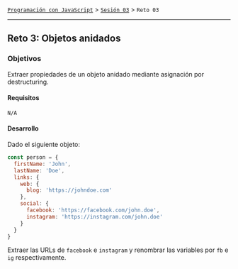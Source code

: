 [`Programación con JavaScript`](../../Readme.md) > [`Sesión 03`](../Readme.md) > `Reto 03`

---

## Reto 3: Objetos anidados

### Objetivos

Extraer propiedades de un objeto anidado mediante asignación por destructuring.

#### Requisitos

`N/A`

#### Desarrollo

Dado el siguiente objeto:

```javascript
const person = {
  firstName: 'John',
  lastName: 'Doe',
  links: {
    web: {
      blog: 'https://johndoe.com'
    }, 
    social: {
      facebook: 'https://facebook.com/john.doe',
      instagram: 'https://instagram.com/john.doe'
    } 
  }
}
```

Extraer las URLs de `facebook` e `instagram` y renombrar las variables por `fb` e `ig` respectivamente.
